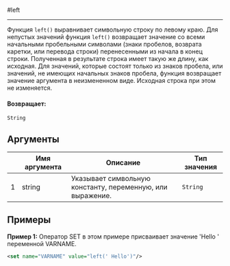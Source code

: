 #left

---

Функция `left()` выравнивает символьную строку по левому краю.
Для непустых значений функция `left()` возвращает значение со всеми начальными пробельными символами
(знаки пробелов, возврата каретки, или перевода строки) перенесенными из начала в конец строки.
Полученная в результате строка имеет такую же длину, как исходная.
Для значений, которые состоят только из знаков пробела, или значений, не имеющих начальных знаков пробела,
функция возвращает значение аргумента в неизмененном виде. Исходная строка при этом не изменяется.

#### Возвращает:

`String`

## Аргументы

|  | Имя аргумента | Описание | Тип значения |
| --- | --- | --- | --- |
| 1 | string | Указывает символьную константу, переменную, или выражение. | `String` |

## Примеры

**Пример 1:** Оператор SET в этом примере присваивает значение 'Hello ' переменной VARNAME.
```xml
<set name="VARNAME" value="left(' Hello')"/>
```

